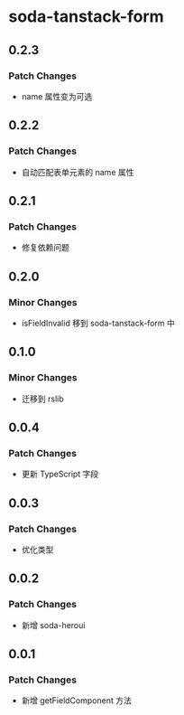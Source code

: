 # soda-tanstack-form

## 0.2.3

### Patch Changes

- name 属性变为可选

## 0.2.2

### Patch Changes

- 自动匹配表单元素的 name 属性

## 0.2.1

### Patch Changes

- 修复依赖问题

## 0.2.0

### Minor Changes

- isFieldInvalid 移到 soda-tanstack-form 中

## 0.1.0

### Minor Changes

- 迁移到 rslib

## 0.0.4

### Patch Changes

- 更新 TypeScript 字段

## 0.0.3

### Patch Changes

- 优化类型

## 0.0.2

### Patch Changes

- 新增 soda-heroui

## 0.0.1

### Patch Changes

- 新增 getFieldComponent 方法
